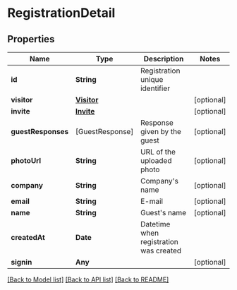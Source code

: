 # RegistrationDetail

## Properties
Name | Type | Description | Notes
------------ | ------------- | ------------- | -------------
**id** | **String** | Registration unique identifier | 
**visitor** | [**Visitor**](Visitor.md) |  | [optional] 
**invite** | [**Invite**](Invite.md) |  | [optional] 
**guestResponses** | [GuestResponse] | Response given by the guest | [optional] 
**photoUrl** | **String** | URL of the uploaded photo | [optional] 
**company** | **String** | Company&#39;s name | [optional] 
**email** | **String** | E-mail | [optional] 
**name** | **String** | Guest&#39;s name | [optional] 
**createdAt** | **Date** | Datetime when registration was created | 
**signin** | **Any** |  | [optional] 

[[Back to Model list]](../README.md#documentation-for-models) [[Back to API list]](../README.md#documentation-for-api-endpoints) [[Back to README]](../README.md)


